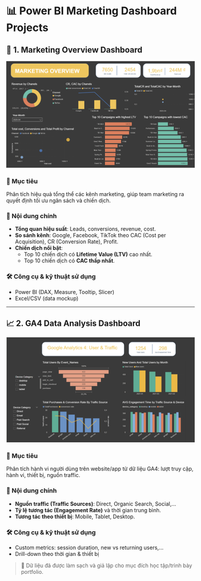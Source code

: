 # 📊 Power BI Marketing Dashboard Projects

## 🚀 1. Marketing Overview Dashboard
![Marketing Overview](https://github.com/HueLeThi/Marketing-Analyst-Overview/blob/master/Screenshot%202025-07-22%20050732.png?raw=true)

### 🎯 Mục tiêu
Phân tích hiệu quả tổng thể các kênh marketing, giúp team marketing ra quyết định tối ưu ngân sách và chiến dịch.

### 📌 Nội dung chính
- **Tổng quan hiệu suất**: Leads, conversions, revenue, cost.
- **So sánh kênh**: Google, Facebook, TikTok theo CAC (Cost per Acquisition), CR (Conversion Rate), Profit.
- **Chiến dịch nổi bật**:
  - Top 10 chiến dịch có **Lifetime Value (LTV)** cao nhất.
  - Top 10 chiến dịch có **CAC thấp nhất**.

### 🛠️ Công cụ & kỹ thuật sử dụng
- Power BI (DAX, Measure, Tooltip, Slicer)
- Excel/CSV (data mockup)

---

## 📈 2. GA4 Data Analysis Dashboard
![GA4 data analyst](https://github.com/HueLeThi/Marketing-Analyst-Overview/blob/master/Screenshot%202025-07-22%20171311.png?raw=true)


### 🎯 Mục tiêu
Phân tích hành vi người dùng trên website/app từ dữ liệu GA4: lượt truy cập, hành vi, thiết bị, nguồn traffic.

### 📌 Nội dung chính
- **Nguồn traffic (Traffic Sources)**: Direct, Organic Search, Social,...
- **Tỷ lệ tương tác (Engagement Rate)** và thời gian trung bình.
- **Tương tác theo thiết bị**: Mobile, Tablet, Desktop.

### 🛠️ Công cụ & kỹ thuật sử dụng
- Custom metrics: session duration, new vs returning users,...
- Drill-down theo thời gian & thiết bị

> 📝 Dữ liệu đã được làm sạch và giả lập cho mục đích học tập/trình bày portfolio.

